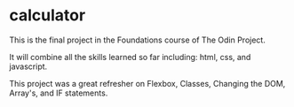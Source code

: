 # calculator
This is the final project in the Foundations course of The Odin Project.

It will combine all the skills learned so far including: html, css, and javascript.

This project was a great refresher on Flexbox, Classes, Changing the DOM, Array's, and IF statements.